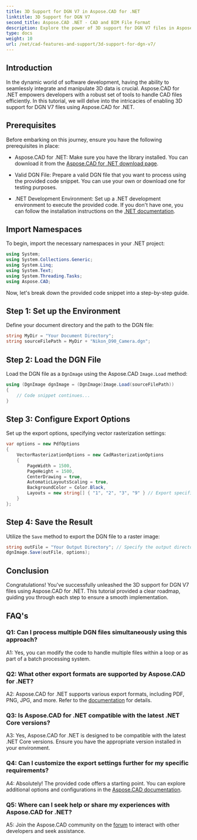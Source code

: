 ```yaml
---
title: 3D Support for DGN V7 in Aspose.CAD for .NET
linktitle: 3D Support for DGN V7
second_title: Aspose.CAD .NET - CAD and BIM File Format
description: Explore the power of 3D support for DGN V7 files in Aspose.CAD for .NET. Follow our step-by-step guide to effortlessly integrate and manipulate CAD files.
type: docs
weight: 10
url: /net/cad-features-and-support/3d-support-for-dgn-v7/
---
```

## Introduction

In the dynamic world of software development, having the ability to seamlessly integrate and manipulate 3D data is crucial. Aspose.CAD for .NET empowers developers with a robust set of tools to handle CAD files efficiently. In this tutorial, we will delve into the intricacies of enabling 3D support for DGN V7 files using Aspose.CAD for .NET.

## Prerequisites

Before embarking on this journey, ensure you have the following prerequisites in place:

- Aspose.CAD for .NET: Make sure you have the library installed. You can download it from the [Aspose.CAD for .NET download page](https://releases.aspose.com/cad/net/).

- Valid DGN File: Prepare a valid DGN file that you want to process using the provided code snippet. You can use your own or download one for testing purposes.

- .NET Development Environment: Set up a .NET development environment to execute the provided code. If you don't have one, you can follow the installation instructions on the [.NET documentation](https://docs.microsoft.com/en-us/dotnet/core/install/).

## Import Namespaces

To begin, import the necessary namespaces in your .NET project:

```csharp
using System;
using System.Collections.Generic;
using System.Linq;
using System.Text;
using System.Threading.Tasks;
using Aspose.CAD;
```

Now, let's break down the provided code snippet into a step-by-step guide.

## Step 1: Set up the Environment

Define your document directory and the path to the DGN file:

```csharp
string MyDir = "Your Document Directory";
string sourceFilePath = MyDir + "Nikon_D90_Camera.dgn";
```

## Step 2: Load the DGN File

Load the DGN file as a `DgnImage` using the Aspose.CAD `Image.Load` method:

```csharp
using (DgnImage dgnImage = (DgnImage)Image.Load(sourceFilePath))
{
    // Code snippet continues...
}
```

## Step 3: Configure Export Options

Set up the export options, specifying vector rasterization settings:

```csharp
var options = new PdfOptions
{
    VectorRasterizationOptions = new CadRasterizationOptions
    {
        PageWidth = 1500,
        PageHeight = 1500,
        CenterDrawing = true,
        AutomaticLayoutsScaling = true,
        BackgroundColor = Color.Black,
        Layouts = new string[] { "1", "2", "3", "9" } // Export specific views
    }
};
```

## Step 4: Save the Result

Utilize the `Save` method to export the DGN file to a raster image:

```csharp
string outFile = "Your Output Directory"; // Specify the output directory
dgnImage.Save(outFile, options);
```

## Conclusion

Congratulations! You've successfully unleashed the 3D support for DGN V7 files using Aspose.CAD for .NET. This tutorial provided a clear roadmap, guiding you through each step to ensure a smooth implementation.

## FAQ's

### Q1: Can I process multiple DGN files simultaneously using this approach?

A1: Yes, you can modify the code to handle multiple files within a loop or as part of a batch processing system.

### Q2: What other export formats are supported by Aspose.CAD for .NET?

A2: Aspose.CAD for .NET supports various export formats, including PDF, PNG, JPG, and more. Refer to the [documentation](https://reference.aspose.com/cad/net/) for details.

### Q3: Is Aspose.CAD for .NET compatible with the latest .NET Core versions?

A3: Yes, Aspose.CAD for .NET is designed to be compatible with the latest .NET Core versions. Ensure you have the appropriate version installed in your environment.

### Q4: Can I customize the export settings further for my specific requirements?

A4: Absolutely! The provided code offers a starting point. You can explore additional options and configurations in the [Aspose.CAD documentation](https://reference.aspose.com/cad/net/).

### Q5: Where can I seek help or share my experiences with Aspose.CAD for .NET?

A5: Join the Aspose.CAD community on the [forum](https://forum.aspose.com/c/cad/19) to interact with other developers and seek assistance.
